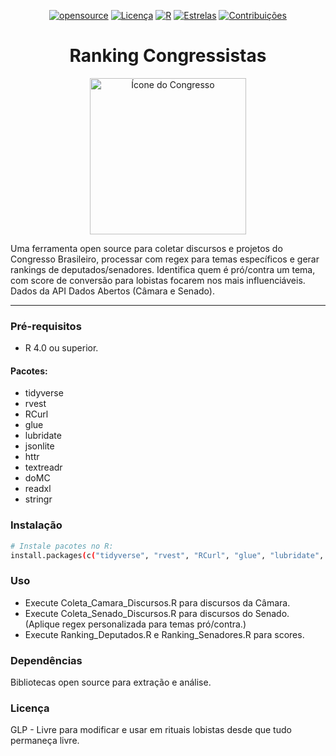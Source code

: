 <div align="center">
  
[![opensource](https://badges.frapsoft.com/os/v1/open-source.png?v=103)](#)
[![Licença](https://img.shields.io/badge/licença-GPLv3-blue.svg)](https://www.gnu.org/licenses/gpl-3.0)
[![R](https://img.shields.io/badge/R-4.0+-green.svg)](https://www.r-project.org/)
[![Estrelas](https://img.shields.io/github/stars/AndreBFarias/RankingCongressistas.svg?style=social)](https://github.com/AndreBFarias/RankingCongressistas/stargazers)
[![Contribuições](https://img.shields.io/badge/contribuições-bem--vindas-brightgreen.svg)](https://github.com/AndreBFarias/RankingCongressistas/issues)

<div style="text-align: center;">
  <h1 style="font-size: 2em;">Ranking Congressistas</h1>
<p align="center"><img src="https://raw.githubusercontent.com/AndreBFarias/Ranking-Congressistas/main/assets/logo.png" alt="Ícone do Congresso" width="250"></p></div>
</div>
Uma ferramenta open source para coletar discursos e projetos do Congresso Brasileiro, processar com regex para temas específicos e gerar rankings de deputados/senadores. Identifica quem é pró/contra um tema, com score de conversão para lobistas focarem nos mais influenciáveis. Dados da API Dados Abertos (Câmara e Senado).

---

### Pré-requisitos
- R 4.0 ou superior.
  
 #### Pacotes: 
  - tidyverse
  - rvest
  -  RCurl 
  -  glue
  - lubridate 
  - jsonlite
  - httr 
  - textreadr 
  - doMC
  - readxl
  - stringr

### Instalação

```bash
# Instale pacotes no R:
install.packages(c("tidyverse", "rvest", "RCurl", "glue", "lubridate", "jsonlite", "httr", "textreadr", "doMC", "readxl", "stringr"))
```
### Uso

- Execute Coleta_Camara_Discursos.R para discursos da Câmara.
- Execute Coleta_Senado_Discursos.R para discursos do Senado.
(Aplique regex personalizada para temas pró/contra.)
- Execute Ranking_Deputados.R e Ranking_Senadores.R para scores.


### Dependências
Bibliotecas open source para extração e análise.

### Licença
GLP - Livre para modificar e usar em rituais lobistas desde que tudo permaneça livre.
